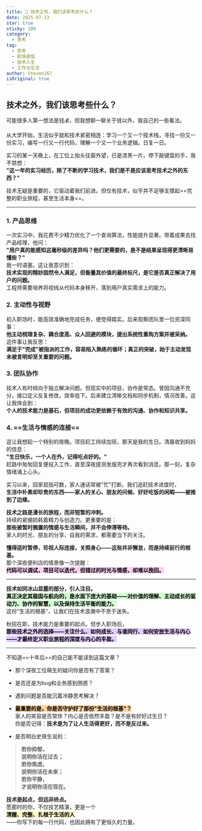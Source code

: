 ```yaml
---
title: 🌟 技术之外，我们该思考些什么？
date: 2025-07-23
star: true
sticky: 100
category:
  - 思考
tag:
  - 思考
  - 职场感悟
  - 技术人生
  - 工作与生活
author: Steven267
isOriginal: true
---
```


## 技术之外，我们该思考些什么？

可能很多人第一想法是钱💰，但我想聊一聊关于钱以外，我自己的一些看法。

从大学开始，生活似乎就和技术紧密相连：学习一个又一个技术栈，寻找一份又一份实习，编写一行又一行代码，理解一个又一个业务逻辑。日复一日。

实习的某一天晚上，在工位上抬头往窗外望，已是漆黑一片。停下敲键盘的手，我不禁想：  
**"这一年的实习经历，除了不断的学习技术，我们是不是应该思考技术之外的东西？"**

技术无疑是重要的，它驱动着我们前进。但仅有技术，似乎并不足够支撑起==完整的职业旅程，甚至生活本身==。

---

### 1.  产品思维
一次实习中，我花费不少精力优化了一个查询算法，性能提升显著。带着成果去找产品经理，他问：  
**"用户真的能感知这毫秒级的差异吗？他们更需要的，是不是结果呈现得更清晰易懂些？"**  
我一时语塞。这让我意识到：  
**技术实现的精妙固然令人满足，但衡量其价值的最终标尺，是它是否真正解决了用户的问题。**  
工程师需要培养将视线从代码本身移开，落到用户真实需求上的能力。

### 2.  主动性与视野
初入职场时，能高效准确地完成任务，便觉得踏实。后来观察团队里一位资深同事：  
**他主动梳理复杂、耦合度高、众人回避的模块，提出系统性重构方案并被采纳。**  
这件事让我反思：  
**满足于"完成"被指派的工作，容易陷入熟练的循环；真正的突破，始于主动发现未被言明却至关重要的问题。**

### 3. 团队协作
技术人有时倾向于独立解决问题。但现实中的项目，协作是常态。曾因沟通不充分，接口定义反复修改，效率低下。后来建立清晰文档和同步机制，情况改善。这让我体会到：  
**个人的技术能力是基石，但项目的成功更依赖于有效的沟通、协作和知识共享。**

### 4.  ==生活与情感的连接==
这让我想起一个特别的夜晚。项目赶工持续加班，那天是我的生日。清晨收到妈妈的信息：  
**"生日快乐，一个人在外，记得吃点好的。"**  
赶路中匆匆回复便投入工作，直至深夜提测发版完才再次看到消息。那一刻，复杂情绪涌上心头。

实习以来，回家屈指可数，家人通话常被"忙"打断。我们追赶技术进度时，  
**生活中朴素却珍贵的东西——家人的关心、朋友的问候、好好吃饭的闲暇——被推到了边缘。**

**技术之路是漫长的旅程，而非短暂的冲刺。**  
持续的紧绷损耗着精力与创造力。更重要的是：  
**那些被暂时搁置的情感与生活瞬间，并不会停滞等待。**  
家人的时光、朋友的分享、自我的需求，都需要当下的关注。

**懂得适时暂停，珍视人际连接，关照身心——这些并非懈怠，而是持续前行的根基。**  
那个深夜便利店的情景像一次提醒：  
**<mark style="background: #FFB8EBA6;">代码可以调试，项目可以迭代，但错过的时光与情感，却难以挽回。</mark>**

---

**技术如同冰山显露的部分，引人注目。**  
**<mark style="background: #BBFABBA6;">真正决定其稳固与航向的，是水面下庞大的基础——对价值的理解、主动成长的驱动力、协作的智慧，以及保持生活平衡的能力。</mark>**  
这份"生活的根基"，让我们在技术浪潮中不至于迷失。

秋招在即，技术能力是重要的起点。但步入职场后，  
**<mark style="background: #D2B3FFA6;">那些技术之外的选择——关注什么、如何成长、与谁同行、如何安放生活与内心——才最终定义职业旅程的深度与内心的丰盈。</mark>**

---

不知道==十年后==的自己能不能读到这篇文章？

-   那个深夜工位萌生的疑问你是否有了答案？  
-   是否还是为bug和业务感到困惑？
-   遇到问题是否能沉着冷静思考解决？
-   **<mark style="background: #FFB86CA6;">最重要的是，你是否守护好了那份"生活的根基"？</mark>**  
    家人的笑容是否常伴？内心是否依然丰盈？是不是有好好过生日？  
    你是否记得：**技术是为了让人生活得更好，而不是反过来。**

- 是否明白史铁生说的：  

> **若你抑郁，  
> 说明你活在过去；  
> 若你焦虑，  
> 说明你活在未来；  
> 若你平静，  
> 才说明你活在现在。**

**技术是起点，但远非终点。**  
愿那时的你，不仅技艺精湛，更是一个  
**<mark style="background: #FFF3A3A6;">清醒、完整、扎根于生活的人</mark>**  
——你写下的每一行代码，也因此拥有了更恒久的力量。 
